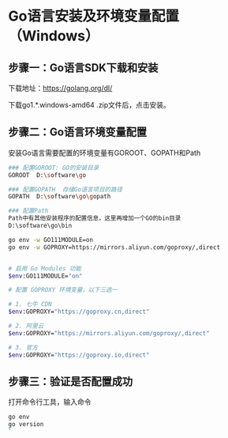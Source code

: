 # Go语言安装及环境变量配置（Windows）



## 步骤一：Go语言SDK下载和安装

下载地址：https://golang.org/dl/

下载go1.*.windows-amd64 .zip文件后，点击安装。

## 步骤二：Go语言环境变量配置

安装Go语言需要配置的环境变量有GOROOT、GOPATH和Path
```bash
### 配置GOROOT: GO的安装目录
GOROOT  D:\software\go

### 配置GOPATH  存储Go语言项目的路径
GOPATH 	D:\software\go\gopath

### 配置Path
Path中有其他安装程序的配置信息，这里再增加一个GO的bin目录
D:\software\go\bin

go env -w GO111MODULE=on
go env -w GOPROXY=https://mirrors.aliyun.com/goproxy/,direct


# 启用 Go Modules 功能
$env:GO111MODULE="on"

# 配置 GOPROXY 环境变量，以下三选一

# 1. 七牛 CDN
$env:GOPROXY="https://goproxy.cn,direct"

# 2. 阿里云
$env:GOPROXY="https://mirrors.aliyun.com/goproxy/,direct"

# 3. 官方
$env:GOPROXY="https://goproxy.io,direct"
```
## 步骤三：验证是否配置成功
打开命令行工具，输入命令
```bash
go env
go version
`

